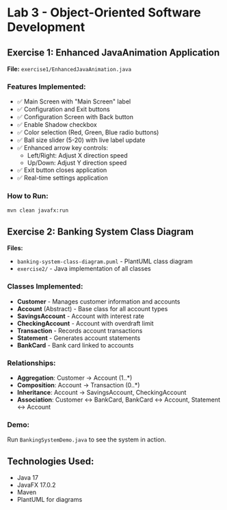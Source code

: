 # Lab 3 - Object-Oriented Software Development

## Exercise 1: Enhanced JavaAnimation Application

**File:** `exercise1/EnhancedJavaAnimation.java`

### Features Implemented:
- ✅ Main Screen with "Main Screen" label
- ✅ Configuration and Exit buttons
- ✅ Configuration Screen with Back button
- ✅ Enable Shadow checkbox
- ✅ Color selection (Red, Green, Blue radio buttons)
- ✅ Ball size slider (5-20) with live label update
- ✅ Enhanced arrow key controls:
  - Left/Right: Adjust X direction speed
  - Up/Down: Adjust Y direction speed
- ✅ Exit button closes application
- ✅ Real-time settings application

### How to Run:
```bash
mvn clean javafx:run
```

## Exercise 2: Banking System Class Diagram

**Files:**
- `banking-system-class-diagram.puml` - PlantUML class diagram
- `exercise2/` - Java implementation of all classes

### Classes Implemented:
- **Customer** - Manages customer information and accounts
- **Account** (Abstract) - Base class for all account types
- **SavingsAccount** - Account with interest rate
- **CheckingAccount** - Account with overdraft limit
- **Transaction** - Records account transactions
- **Statement** - Generates account statements
- **BankCard** - Bank card linked to accounts

### Relationships:
- **Aggregation**: Customer → Account (1..*)
- **Composition**: Account → Transaction (0..*)
- **Inheritance**: Account → SavingsAccount, CheckingAccount
- **Association**: Customer ↔ BankCard, BankCard ↔ Account, Statement ↔ Account

### Demo:
Run `BankingSystemDemo.java` to see the system in action.

## Technologies Used:
- Java 17
- JavaFX 17.0.2
- Maven
- PlantUML for diagrams
